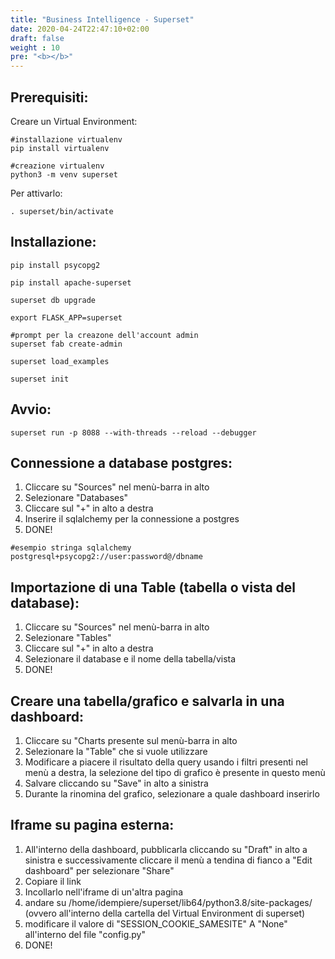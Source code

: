 ```yaml
---
title: "Business Intelligence - Superset"
date: 2020-04-24T22:47:10+02:00
draft: false
weight : 10
pre: "<b></b>"
---
```




## Prerequisiti:

Creare un Virtual Environment:  

```
#installazione virtualenv
pip install virtualenv
```
```
#creazione virtualenv
python3 -m venv superset
```

Per attivarlo:

```
. superset/bin/activate
```

## Installazione:

```
pip install psycopg2
```
```
pip install apache-superset
```
```
superset db upgrade
```
```
export FLASK_APP=superset
```
```
#prompt per la creazone dell'account admin
superset fab create-admin
```
```
superset load_examples
```
```
superset init
```

## Avvio:

```
superset run -p 8088 --with-threads --reload --debugger
```
## Connessione a database postgres:

1) Cliccare su "Sources" nel menù-barra in alto
2) Selezionare "Databases"
3) Cliccare sul "+" in alto a destra
4) Inserire il sqlalchemy per la connessione a postgres
5) DONE!
```
#esempio stringa sqlalchemy
postgresql+psycopg2://user:password@/dbname
```

## Importazione di una Table (tabella o vista del database):

1) Cliccare su "Sources" nel menù-barra in alto
2) Selezionare "Tables"
3) Cliccare sul "+" in alto a destra
4) Selezionare il database e il nome della tabella/vista
5) DONE!

## Creare una tabella/grafico e salvarla in una dashboard:

1) Cliccare su "Charts presente sul menù-barra in alto
2) Selezionare la "Table" che si vuole utilizzare
3) Modificare a piacere il risultato della query usando i filtri presenti nel menù a destra, la selezione del tipo di grafico è presente in questo menù
4) Salvare cliccando su "Save" in alto a sinistra
5) Durante la rinomina del grafico, selezionare a quale dashboard inserirlo

## Iframe su pagina esterna:

1) All'interno della dashboard, pubblicarla cliccando su "Draft" in alto a sinistra e successivamente cliccare il menù a tendina di fianco a "Edit dashboard" per selezionare "Share"
2) Copiare il link
3) Incollarlo nell'iframe di un'altra pagina 
4) andare su /home/idempiere/superset/lib64/python3.8/site-packages/ (ovvero all'interno della cartella del Virtual Environment di superset)
5) modificare il valore di "SESSION_COOKIE_SAMESITE" A "None" all'interno del file "config.py"
6) DONE!
